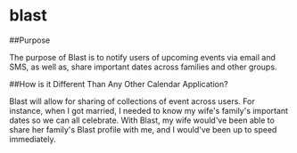 # blast

##Purpose

The purpose of Blast is to notify users of upcoming events via email and SMS, as well as, share important dates across
families and other groups.

##How is it Different Than Any Other Calendar Application?

Blast will allow for sharing of collections of event across users. For instance, when I got married, I needed to know my
wife's family's important dates so we can all celebrate. With Blast, my wife would've been able to share her family's Blast
profile with me, and I would've been up to speed immediately.

